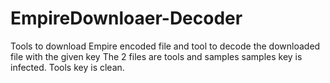 # EmpireDownloaer-Decoder
Tools to download Empire encoded file and tool to decode the downloaded file with the given key
The 2 files are tools and samples samples key is infected. Tools key is clean.
